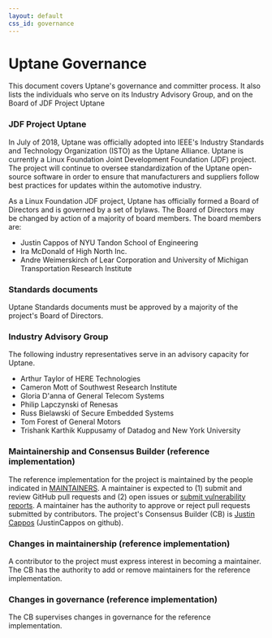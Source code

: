 ```yaml
---
layout: default
css_id: governance
---
```


# Uptane Governance

This document covers Uptane's governance and committer process. It also lists the individuals who serve on its Industry Advisory Group, and on the Board of JDF Project Uptane

### JDF Project Uptane

In July of 2018, Uptane was officially adopted into IEEE's Industry Standards
and Technology Organization (ISTO) as the Uptane Alliance. Uptane is currently a Linux Foundation Joint Development Foundation (JDF) project.  The project will continue to oversee standardization of the Uptane open-source software in order to ensure that manufacturers and suppliers follow best practices for updates within the automotive industry.

As a Linux Foundation JDF project, Uptane has officially formed a Board of Directors and is governed by a set of bylaws. The Board of Directors may be changed by action of a majority of board members. The board members are:

* Justin Cappos of NYU Tandon School of Engineering
* Ira McDonald of High North Inc.
* Andre Weimerskirch of Lear Corporation and University of Michigan
Transportation Research Institute

### Standards documents

Uptane Standards documents must be approved by a majority of the project's Board of Directors. 

### Industry Advisory Group

The following industry representatives serve in an advisory capacity for Uptane.

* Arthur Taylor of HERE Technologies
* Cameron Mott of Southwest Research Institute
* Gloria D'anna of General Telecom Systems
* Philip Lapczynski of Renesas
* Russ Bielawski of Secure Embedded Systems
* Tom Forest of General Motors
* Trishank Karthik Kuppusamy of Datadog and New York University


### Maintainership and Consensus Builder (reference implementation)

The reference implementation for the project is maintained by the people indicated in
[MAINTAINERS](https://uptane.github.io/people.html). A maintainer is expected to (1) submit and review GitHub pull requests and (2) open issues or [submit vulnerability
reports](https://github.com/theupdateframework/tuf#security-issues-and-bugs).
A maintainer has the authority to approve or reject pull requests submitted by
contributors.  The project's Consensus Builder (CB) is
[Justin Cappos](mailto:jcappos@nyu.edu) (JustinCappos on github).

### Changes in maintainership (reference implementation)

A contributor to the project must express interest in becoming a maintainer.
The CB has the authority to add or remove maintainers for the reference
implementation.

### Changes in governance (reference implementation)

The CB supervises changes in governance for the reference implementation.
